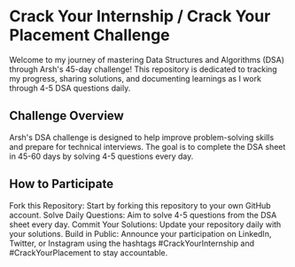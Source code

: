 # Crack Your Internship / Crack Your Placement Challenge
Welcome to my journey of mastering Data Structures and Algorithms (DSA) through Arsh's 45-day challenge! This repository is dedicated to tracking my progress, sharing solutions, and documenting learnings as I work through 4-5 DSA questions daily.

## Challenge Overview
Arsh's DSA challenge is designed to help improve problem-solving skills and prepare for technical interviews. The goal is to complete the DSA sheet in 45-60 days by solving 4-5 questions every day.

## How to Participate
Fork this Repository: Start by forking this repository to your own GitHub account.
Solve Daily Questions: Aim to solve 4-5 questions from the DSA sheet every day.
Commit Your Solutions: Update your repository daily with your solutions.
Build in Public: Announce your participation on LinkedIn, Twitter, or Instagram using the hashtags #CrackYourInternship and #CrackYourPlacement to stay accountable.
